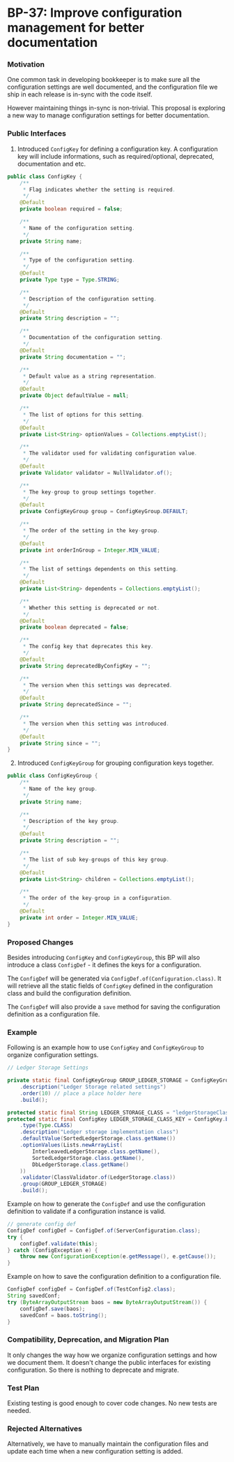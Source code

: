 # BP-37: Improve configuration management for better documentation

### Motivation

One common task in developing bookkeeper is to make sure all the configuration
settings are well documented, and the configuration file we ship in each release
is in-sync with the code itself.

However maintaining things in-sync is non-trivial. This proposal is exploring
a new way to manage configuration settings for better documentation.

### Public Interfaces

1. Introduced `ConfigKey` for defining a configuration key. A configuration key
   will include informations, such as required/optional, deprecated, documentation
   and etc.

```java
public class ConfigKey {
    /**
     * Flag indicates whether the setting is required.
     */
    @Default
    private boolean required = false;

    /**
     * Name of the configuration setting.
     */
    private String name;

    /**
     * Type of the configuration setting.
     */
    @Default
    private Type type = Type.STRING;

    /**
     * Description of the configuration setting.
     */
    @Default
    private String description = "";

    /**
     * Documentation of the configuration setting.
     */
    @Default
    private String documentation = "";

    /**
     * Default value as a string representation.
     */
    @Default
    private Object defaultValue = null;

    /**
     * The list of options for this setting.
     */
    @Default
    private List<String> optionValues = Collections.emptyList();

    /**
     * The validator used for validating configuration value.
     */
    @Default
    private Validator validator = NullValidator.of();

    /**
     * The key-group to group settings together.
     */
    @Default
    private ConfigKeyGroup group = ConfigKeyGroup.DEFAULT;

    /**
     * The order of the setting in the key-group.
     */
    @Default
    private int orderInGroup = Integer.MIN_VALUE;

    /**
     * The list of settings dependents on this setting.
     */
    @Default
    private List<String> dependents = Collections.emptyList();

    /**
     * Whether this setting is deprecated or not.
     */
    @Default
    private boolean deprecated = false;

    /**
     * The config key that deprecates this key.
     */
    @Default
    private String deprecatedByConfigKey = "";

    /**
     * The version when this settings was deprecated.
     */
    @Default
    private String deprecatedSince = "";

    /**
     * The version when this setting was introduced.
     */
    @Default
    private String since = "";
}
```

2. Introduced `ConfigKeyGroup` for grouping configuration keys together. 

```java
public class ConfigKeyGroup {
    /**
     * Name of the key group.
     */
    private String name;

    /**
     * Description of the key group.
     */
    @Default
    private String description = "";

    /**
     * The list of sub key-groups of this key group.
     */
    @Default
    private List<String> children = Collections.emptyList();

    /**
     * The order of the key-group in a configuration.
     */
    @Default
    private int order = Integer.MIN_VALUE;
}
```

### Proposed Changes

Besides introducing `ConfigKey` and `ConfigKeyGroup`, this BP will also introduce a class
`ConfigDef` - it defines the keys for a configuration. 

The `ConfigDef` will be generated via `ConfigDef.of(Configuration.class)`. It will retrieve
all the static fields of `ConfigKey` defined in the configuration class and build the configuration
definition.

The `ConfigDef` will also provide a `save` method for saving the configuration definition
as a configuration file.

### Example

Following is an example how to use `ConfigKey` and `ConfigKeyGroup` to organize
configuration settings.

```java
// Ledger Storage Settings

private static final ConfigKeyGroup GROUP_LEDGER_STORAGE = ConfigKeyGroup.builder("ledgerstorage")
    .description("Ledger Storage related settings")
    .order(10) // place a place holder here
    .build();

protected static final String LEDGER_STORAGE_CLASS = "ledgerStorageClass";
protected static final ConfigKey LEDGER_STORAGE_CLASS_KEY = ConfigKey.builder(LEDGER_STORAGE_CLASS)
    .type(Type.CLASS)
    .description("Ledger storage implementation class")
    .defaultValue(SortedLedgerStorage.class.getName())
    .optionValues(Lists.newArrayList(
        InterleavedLedgerStorage.class.getName(),
        SortedLedgerStorage.class.getName(),
        DbLedgerStorage.class.getName()
    ))
    .validator(ClassValidator.of(LedgerStorage.class))
    .group(GROUP_LEDGER_STORAGE)
    .build();
```

Example on how to generate the `ConfigDef` and use the configuration definition to
validate if a configuration instance is valid.

```java
// generate config def
ConfigDef configDef = ConfigDef.of(ServerConfiguration.class);
try {
    configDef.validate(this);
} catch (ConfigException e) {
    throw new ConfigurationException(e.getMessage(), e.getCause());
}
```     

Example on how to save the configuration definition to a configuration file.

```java
ConfigDef configDef = ConfigDef.of(TestConfig2.class);
String savedConf;
try (ByteArrayOutputStream baos = new ByteArrayOutputStream()) {
    configDef.save(baos);
    savedConf = baos.toString();
}
```

### Compatibility, Deprecation, and Migration Plan

It only changes the way how we organize configuration settings and how we document them.
It doesn't change the public interfaces for existing configuration. So there is nothing
to deprecate and migrate.

### Test Plan

Existing testing is good enough to cover code changes. No new tests are needed.

### Rejected Alternatives

Alternatively, we have to manually maintain the configuration files and update each time
when a new configuration setting is added. 
